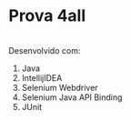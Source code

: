 # Prova 4all
<br>
Desenvolvido com:<br>
<ol>
  <li> Java </li>
  <li> IntellijIDEA </li>
  <li> Selenium Webdriver </li>
  <li> Selenium Java API Binding </li>
  <li> JUnit </li>
</ol>
